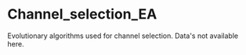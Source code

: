 # Channel_selection_EA
Evolutionary algorithms used for channel selection.
Data's not available here.

